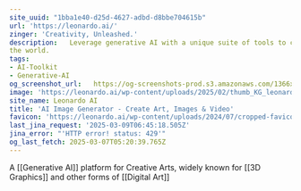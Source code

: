 ```yaml
---
site_uuid: "1bba1e40-d25d-4627-adbd-d8bbe704615b"
url: 'https://leonardo.ai/'
zinger: 'Creativity, Unleashed.'
description:   Leverage generative AI with a unique suite of tools to convey your ideas to
the world.
tags:
- AI-Toolkit
- Generative-AI
og_screenshot_url:   https://og-screenshots-prod.s3.amazonaws.com/1366x768/80/false/521e5ac2caae7c1329cab144e2791c24a1796bd541224e5822b7c54440f1beeb.jpeg
image: 'https://leonardo.ai/wp-content/uploads/2025/02/thumb_KG_leonardo.jpg'
site_name: Leonardo AI
title: 'AI Image Generator - Create Art, Images & Video'
favicon: 'https://leonardo.ai/wp-content/uploads/2024/07/cropped-favicon-192x192.png'
last_jina_request: '2025-03-09T06:45:18.505Z'
jina_error: "'HTTP error! status: 429'"
og_last_fetch: 2025-03-07T05:20:39.765Z
---
```

A [[Generative AI]] platform for Creative Arts, widely known for [[3D Graphics]] and other forms of [[Digital Art]]



